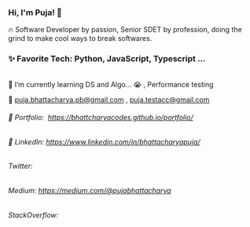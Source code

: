 ### Hi, I'm Puja! 👋  
 🔥 Software Developer by passion, Senior SDET by profession, doing the grind  to make cool  ways to break softwares.
### ✨ Favorite Tech: Python, JavaScript, Typescript ...  
<br>
 📓 I’m currently learning DS and Algo... 😭 , Performance testing 

 📧 puja.bhattacharya.pb@gmail.com  , puja.testacc@gmail.com <br>
###### 🎨 Portfolio:  https://bhattcharyacodes.github.io/portfolio/

###### 💼 LinkedIn: https://www.linkedin.com/in/bhattacharyapuja/
###### Twitter: 
###### Medium: https://medium.com/@pujabhattacharya
###### StackOverflow:
